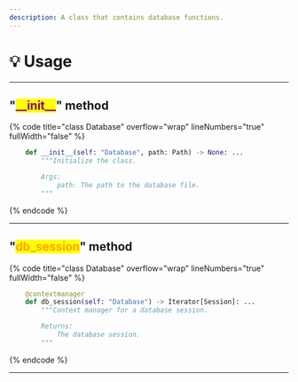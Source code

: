 ```yaml
---
description: A class that contains database functions.
---
```


# 💡 Usage

***

## "<mark style="color:purple;">\_\_init\_\_</mark>" method

{% code title="class Database" overflow="wrap" lineNumbers="true" fullWidth="false" %}
```python
    def __init__(self: "Database", path: Path) -> None: ...
        """Initialize the class.

        Args:
            path: The path to the database file.
        """
```
{% endcode %}

***

## "<mark style="color:orange;">db\_session</mark>" method

{% code title="class Database" overflow="wrap" lineNumbers="true" fullWidth="false" %}
```python
    @contextmanager
    def db_session(self: "Database") -> Iterator[Session]: ...
        """Context manager for a database session.

        Returns:
            The database session.
        """
```
{% endcode %}

***
